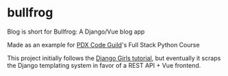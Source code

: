 # bullfrog
Blog is short for Bullfrog: A Django/Vue blog app 

Made as an example for [PDX Code Guild](https://pdxcodeguild.com/)'s Full Stack Python Course

This project initially follows the [Django Girls tutorial](https://tutorial.djangogirls.org/en/django_installation/), but eventually it scraps the Django templating system in favor of a REST API + Vue frontend.
